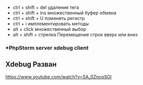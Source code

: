 * ctrl + shift + del удаление тега
* ctrl + shift + ins множественный буфер обмена
* ctrl + shift + U поменять регистр
* ctrl + i имплементировать методы
* alt + click множественный выбор
* alt + shift + стрелка Перемещение строк вверх или вниз

### *PhpStorm server xdebug client
## Xdebug Разван
https://www.youtube.com/watch?v=SA_0ZncpSGI
